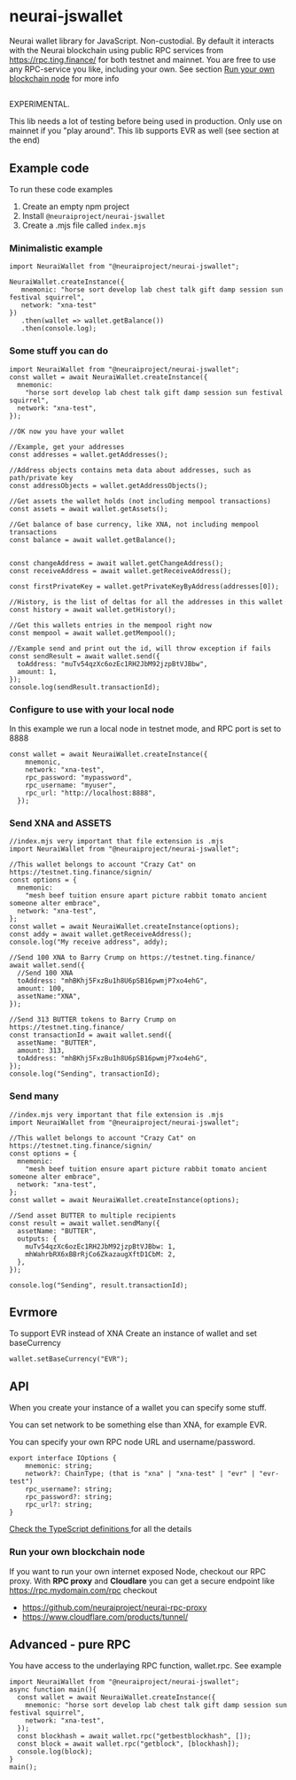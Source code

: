 # neurai-jswallet

Neurai wallet library for JavaScript.
Non-custodial.
By default it interacts with the Neurai blockchain using public RPC services from
https://rpc.ting.finance/ for both testnet and mainnet.
You are free to use any RPC-service you like, including your own.
See section [Run your own blockchain node](#run-your-own-blockchain-node) for more info

##

EXPERIMENTAL.

This lib needs a lot of testing before being used in production.
Only use on mainnet if you "play around".
This lib supports EVR as well (see section at the end)
### 
## Example code

To run these code examples

1. Create an empty npm project
2. Install `@neuraiproject/neurai-jswallet`
3. Create a .mjs file called `index.mjs`

### Minimalistic example

```
import NeuraiWallet from "@neuraiproject/neurai-jswallet";

NeuraiWallet.createInstance({
   mnemonic: "horse sort develop lab chest talk gift damp session sun festival squirrel",
   network: "xna-test"
})
   .then(wallet => wallet.getBalance())
   .then(console.log);
```
### Some stuff you can do
```
import NeuraiWallet from "@neuraiproject/neurai-jswallet";
const wallet = await NeuraiWallet.createInstance({
  mnemonic:
    "horse sort develop lab chest talk gift damp session sun festival squirrel",
  network: "xna-test",
});

//OK now you have your wallet

//Example, get your addresses
const addresses = wallet.getAddresses();

//Address objects contains meta data about addresses, such as path/private key
const addressObjects = wallet.getAddressObjects();
 
//Get assets the wallet holds (not including mempool transactions) 
const assets = await wallet.getAssets();

//Get balance of base currency, like XNA, not including mempool transactions
const balance = await wallet.getBalance();


const changeAddress = await wallet.getChangeAddress();
const receiveAddress = await wallet.getReceiveAddress();

const firstPrivateKey = wallet.getPrivateKeyByAddress(addresses[0]);

//History, is the list of deltas for all the addresses in this wallet
const history = await wallet.getHistory();

//Get this wallets entries in the mempool right now
const mempool = await wallet.getMempool();
 
//Example send and print out the id, will throw exception if fails
const sendResult = await wallet.send({
  toAddress: "muTv54qzXc6ozEc1RH2JbM92jzpBtVJBbw",
  amount: 1,
});
console.log(sendResult.transactionId);
```
### Configure to use with your local node

In this example we run a local node in testnet mode, and RPC port is set to 8888

```
const wallet = await NeuraiWallet.createInstance({
    mnemonic,
    network: "xna-test",
    rpc_password: "mypassword",
    rpc_username: "myuser",
    rpc_url: "http://localhost:8888",
  });
```

### Send XNA and ASSETS

```
//index.mjs very important that file extension is .mjs
import NeuraiWallet from "@neuraiproject/neurai-jswallet";

//This wallet belongs to account "Crazy Cat" on https://testnet.ting.finance/signin/
const options = {
  mnemonic:
    "mesh beef tuition ensure apart picture rabbit tomato ancient someone alter embrace",
  network: "xna-test",
};
const wallet = await NeuraiWallet.createInstance(options);
const addy = await wallet.getReceiveAddress();
console.log("My receive address", addy);

//Send 100 XNA to Barry Crump on https://testnet.ting.finance/
await wallet.send({
  //Send 100 XNA
  toAddress: "mhBKhj5FxzBu1h8U6pSB16pwmjP7xo4ehG",
  amount: 100,
  assetName:"XNA",
});

//Send 313 BUTTER tokens to Barry Crump on https://testnet.ting.finance/
const transactionId = await wallet.send({
  assetName: "BUTTER",
  amount: 313,
  toAddress: "mhBKhj5FxzBu1h8U6pSB16pwmjP7xo4ehG",
});
console.log("Sending", transactionId);
```

### Send many

```
//index.mjs very important that file extension is .mjs
import NeuraiWallet from "@neuraiproject/neurai-jswallet";

//This wallet belongs to account "Crazy Cat" on https://testnet.ting.finance/signin/
const options = {
  mnemonic:
    "mesh beef tuition ensure apart picture rabbit tomato ancient someone alter embrace",
  network: "xna-test",
};
const wallet = await NeuraiWallet.createInstance(options);

//Send asset BUTTER to multiple recipients
const result = await wallet.sendMany({
  assetName: "BUTTER",
  outputs: {
    muTv54qzXc6ozEc1RH2JbM92jzpBtVJBbw: 1,
    mhWahrbRX6xBBrRjCo6ZkazaugXftD1CbM: 2,
  },
});

console.log("Sending", result.transactionId);

```

## Evrmore

To support EVR instead of XNA
Create an instance of wallet and set baseCurrency

```
wallet.setBaseCurrency("EVR");
```

## API

When you create your instance of a wallet you can specify some stuff.

You can set network to be something else than XNA, for example EVR.

You can specify your own RPC node URL and username/password.

```
export interface IOptions {
    mnemonic: string;
    network?: ChainType; (that is "xna" | "xna-test" | "evr" | "evr-test")
    rpc_username?: string;
    rpc_password?: string;
    rpc_url?: string;
}
```

[Check the TypeScript definitions ](./dist/types.d.ts) for all the details

### Run your own blockchain node

If you want to run your own internet exposed Node, checkout our RPC proxy.
With **RPC proxy** and **Cloudlare** you can get a secure endpoint like
https://rpc.mydomain.com/rpc
checkout

- https://github.com/neuraiproject/neurai-rpc-proxy
- https://www.cloudflare.com/products/tunnel/

## Advanced - pure RPC

You have access to the underlaying RPC function, wallet.rpc.
See example

```
import NeuraiWallet from "@neuraiproject/neurai-jswallet";
async function main(){
  const wallet = await NeuraiWallet.createInstance({
    mnemonic: "horse sort develop lab chest talk gift damp session sun festival squirrel",
    network: "xna-test",
  });
  const blockhash = await wallet.rpc("getbestblockhash", []);
  const block = await wallet.rpc("getblock", [blockhash]);
  console.log(block);
}
main();
```
